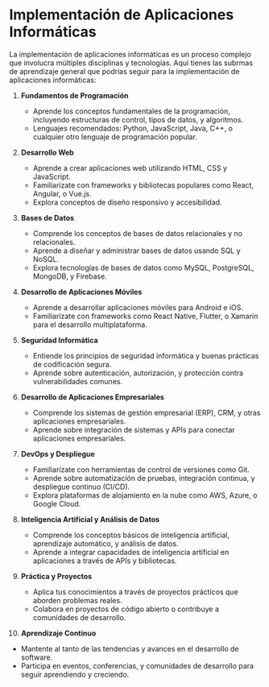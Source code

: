 # Implementación de Aplicaciones Informáticas

La implementación de aplicaciones informáticas es un proceso complejo que involucra múltiples disciplinas y tecnologías. Aquí tienes las subrmas de aprendizaje general que podrías seguir para la implementación de aplicaciones informáticas:

1. **Fundamentos de Programación**
   - Aprende los conceptos fundamentales de la programación, incluyendo estructuras de control, tipos de datos, y algoritmos.
   - Lenguajes recomendados: Python, JavaScript, Java, C++, o cualquier otro lenguaje de programación popular.

2. **Desarrollo Web**
   - Aprende a crear aplicaciones web utilizando HTML, CSS y JavaScript.
   - Familiarízate con frameworks y bibliotecas populares como React, Angular, o Vue.js.
   - Explora conceptos de diseño responsivo y accesibilidad.

3. **Bases de Datos**
   - Comprende los conceptos de bases de datos relacionales y no relacionales.
   - Aprende a diseñar y administrar bases de datos usando SQL y NoSQL.
   - Explora tecnologías de bases de datos como MySQL, PostgreSQL, MongoDB, y Firebase.

4. **Desarrollo de Aplicaciones Móviles**
   - Aprende a desarrollar aplicaciones móviles para Android e iOS.
   - Familiarízate con frameworks como React Native, Flutter, o Xamarin para el desarrollo multiplataforma.

5. **Seguridad Informática**
   - Entiende los principios de seguridad informática y buenas prácticas de codificación segura.
   - Aprende sobre autenticación, autorización, y protección contra vulnerabilidades comunes.

6. **Desarrollo de Aplicaciones Empresariales**
   - Comprende los sistemas de gestión empresarial (ERP), CRM, y otras aplicaciones empresariales.
   - Aprende sobre integración de sistemas y APIs para conectar aplicaciones empresariales.

7. **DevOps y Despliegue**
   - Familiarízate con herramientas de control de versiones como Git.
   - Aprende sobre automatización de pruebas, integración continua, y despliegue continuo (CI/CD).
   - Explora plataformas de alojamiento en la nube como AWS, Azure, o Google Cloud.

8. **Inteligencia Artificial y Análisis de Datos**
   - Comprende los conceptos básicos de inteligencia artificial, aprendizaje automático, y análisis de datos.
   - Aprende a integrar capacidades de inteligencia artificial en aplicaciones a través de APIs y bibliotecas.

9. **Práctica y Proyectos**
   - Aplica tus conocimientos a través de proyectos prácticos que aborden problemas reales.
   - Colabora en proyectos de código abierto o contribuye a comunidades de desarrollo.

10. **Aprendizaje Continuo**
   - Mantente al tanto de las tendencias y avances en el desarrollo de software.
   - Participa en eventos, conferencias, y comunidades de desarrollo para seguir aprendiendo y creciendo.

